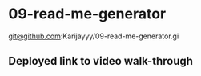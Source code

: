 # 09-read-me-generator
git@github.com:Karijayyy/09-read-me-generator.gi

## Deployed link to video walk-through 